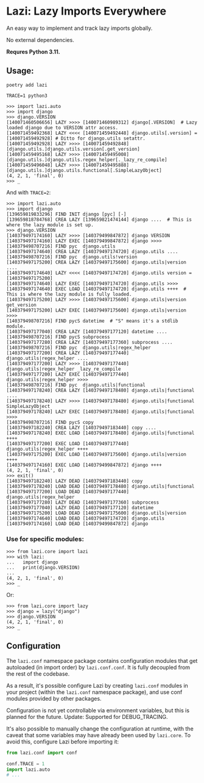 # Lazi: Lazy Imports Everywhere

An easy way to implement and track lazy imports globally.

No external dependencies.

**Requres Python 3.11.**

## Usage:

```shell
poetry add lazi
```
```shell
TRACE=1 python3
```
```pycon
>>> import lazi.auto
>>> import django
>>> django.VERSION
[140071460506656] LAZY >>>> [140071460989312] django[.VERSION]  # Lazy loaded django due to VERSION attr access.
[140071459492368] LAZY <<<< [140071459492448] django.utils[.version] = [140071459492928] # Ditto for django.utils setattr.
[140071459492928] LAZY >>>> [140071459492848] [django.utils.]django.utils.version[.get_version]
[140071459495168] LAZY >>>> [140071459495008] [django.utils.]django.utils.regex_helper[._lazy_re_compile]
[140071459496048] LAZY >>>> [140071459495888] [django.utils.]django.utils.functional[.SimpleLazyObject]
(4, 2, 1, 'final', 0)
>>> _
```

And with `TRACE=2`:

```pycon
>>> import lazi.auto
>>> import django
[139659819833296] FIND INIT django [pyc] [-]  
[139659818784768] CREA LAZY [139659821474144] django ....  # This is where the lazy module is set up.
>>> django.VERSION
[140379497174160] LAZY >>>> [140379499847872] django VERSION
[140379497174160] LAZY EXEC [140379499847872] django >>>> 
[140379498707216] FIND pyc  django.utils
[140379497174640] CREA LAZY [140379497174720] django.utils .... 
[140379498707216] FIND pyc  django.utils!version
[140379497175200] CREA LAZY [140379497175600] django.utils|version .... 
[140379497174640] LAZY <<<< [140379497174720] django.utils version = [140379497175200]
[140379497174640] LAZY EXEC [140379497174720] django.utils >>>> 
[140379497174640] EXEC LOAD [140379497174720] django.utils ++++  # This is where the lazy module is fully loaded. 
[140379497175200] LAZY >>>> [140379497175600] django.utils|version get_version
[140379497175200] LAZY EXEC [140379497175600] django.utils|version >>>> 
[140379498707216] FIND pycS datetime  # "S" means it's a stdlib module.
[140379497177040] CREA LAZY [140379497177120] datetime .... 
[140379498707216] FIND pycS subprocess
[140379497177280] CREA LAZY [140379497177360] subprocess .... 
[140379498707216] FIND pyc  django.utils|regex_helper
[140379497177200] CREA LAZY [140379497177440] django.utils|regex_helper .... 
[140379497177200] LAZY >>>> [140379497177440] django.utils|regex_helper _lazy_re_compile
[140379497177200] LAZY EXEC [140379497177440] django.utils|regex_helper >>>> 
[140379498707216] FIND pyc  django.utils|functional
[140379497178240] CREA LAZY [140379497178480] django.utils|functional .... 
[140379497178240] LAZY >>>> [140379497178480] django.utils|functional SimpleLazyObject
[140379497178240] LAZY EXEC [140379497178480] django.utils|functional >>>> 
[140379498707216] FIND pycS copy
[140379497182240] CREA LAZY [140379497183440] copy .... 
[140379497178240] EXEC LOAD [140379497178480] django.utils|functional ++++ 
[140379497177200] EXEC LOAD [140379497177440] django.utils|regex_helper ++++ 
[140379497175200] EXEC LOAD [140379497175600] django.utils|version ++++ 
[140379497174160] EXEC LOAD [140379499847872] django ++++ 
(4, 2, 1, 'final', 0)
>>> exit()
[140379497182240] LAZY DEAD [140379497183440] copy
[140379497178240] LOAD DEAD [140379497178480] django.utils|functional
[140379497177200] LOAD DEAD [140379497177440] django.utils|regex_helper
[140379497177280] LAZY DEAD [140379497177360] subprocess
[140379497177040] LAZY DEAD [140379497177120] datetime
[140379497175200] LOAD DEAD [140379497175600] django.utils|version
[140379497174640] LOAD DEAD [140379497174720] django.utils
[140379497174160] LOAD DEAD [140379499847872] django
```

### Use for specific modules:

```pycon
>>> from lazi.core import lazi
>>> with lazi:
...   import django
...   print(django.VERSION)
... 
(4, 2, 1, 'final', 0)
>>> _
```

Or:

```pycon
>>> from lazi.core import lazy
>>> django = lazy("django")
>>> django.VERSION
(4, 2, 1, 'final', 0)
>>> _
```

## Configuration

The `lazi.conf` namespace package contains configuration modules
that get autoloaded (in import order) by `lazi.conf.conf`.
It is fully decoupled from the rest of the codebase.

As a result, it's possible configure Lazi by creating `lazi.conf`
modules in your project (within the `lazi.conf` namespace package),
and use conf modules provided by other packages.

Configuration is not yet controllable via environment variables,
but this is planned for the future. Update: Supported for DEBUG_TRACING.

It's also possible to manually change the configuration at runtime,
with the caveat that some variables may have already been used by
`lazi.core`. To avoid this, configure Lazi before importing it:

```python
from lazi.conf import conf

conf.TRACE = 1
import lazi.auto
# ...
```
